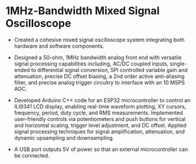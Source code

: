 # 1MHz-Bandwidth Mixed Signal Oscilloscope

- Created a cohesive mixed signal oscilloscope system integrating both hardware and software components.

- Designed a 50-ohm, 1MHz bandwidth analog front end with versatile signal processing capabilities
including, AC/DC coupled inputs, single-ended to differential signal conversion, SPI controlled variable gain
and attenuation, precise DC offset biasing, a 2nd order active anti-aliasing filter, and precise analog trigger
circuitry to interface with an 10 MSPS ADC.

- Developed Arduino C++ code for an ESP32 microcontroller to control an ILI9341 LCD display, enabling
real-time waveform plotting, XY cursors, frequency, period, duty cycle, and RMS measurements.
Implemented user-friendly controls via potentiometers and push buttons for vertical and horizontal scaling,
trigger level adjustment, and DC offset. Applied signal processing techniques for signal amplification,
attenuation, and dynamic upsampling and downsampling.

- A USB port outputs 5V of power so that an external microcontroller can be connected. 
